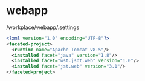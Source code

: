 # webapp

/workplace/webapp/.settings

```xml
<?xml version="1.0" encoding="UTF-8"?>
<faceted-project>
  <runtime name="Apache Tomcat v8.5"/>
  <installed facet="java" version="1.8"/>
  <installed facet="wst.jsdt.web" version="1.0"/>
  <installed facet="jst.web" version="3.1"/>
</faceted-project>
```